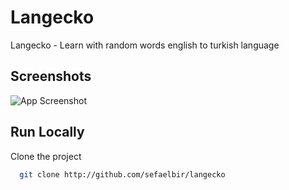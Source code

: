 # Langecko
Langecko - Learn with random words english to turkish language

## Screenshots
![App Screenshot](https://via.placeholder.com/468x300?text=App+Screenshot+Here)


## Run Locally

Clone the project

```bash
  git clone http://github.com/sefaelbir/langecko
```


